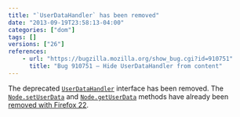 ```yaml
---
title: "`UserDataHandler` has been removed"
date: "2013-09-19T23:58:13-04:00"
categories: ["dom"]
tags: []
versions: ["26"]
references:
    - url: "https://bugzilla.mozilla.org/show_bug.cgi?id=910751"
      title: "Bug 910751 – Hide UserDataHandler from content"
---
```

The deprecated [`UserDataHandler`](https://developer.mozilla.org/docs/Web/API/UserDataHandler) interface has been removed. The [`Node.setUserData`](https://developer.mozilla.org/docs/Web/API/Node.setUserData) and [`Node.getUserData`](https://developer.mozilla.org/docs/Web/API/Node.getUserData) methods have already been [removed with Firefox 22](https://www.fxsitecompat.com/en-CA/docs/2013/node-getuserdata-and-setuserdata-have-been-removed/).
